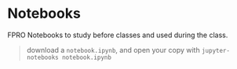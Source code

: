 # Notebooks

FPRO Notebooks to study before classes and used during the class.

> download a `notebook.ipynb`, and open your copy with `jupyter-notebooks notebook.ipynb`
